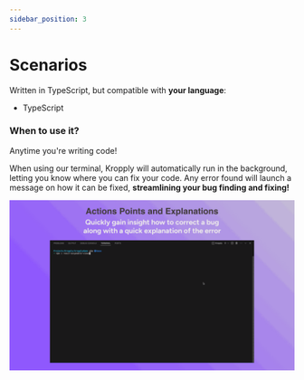 ```yaml
---
sidebar_position: 3
---
```


# Scenarios

Written in TypeScript, but compatible with **your language**:
- TypeScript

### When to use it?

Anytime you're writing code!

When using our terminal, Kropply will automatically run in the background, letting you know where you can fix your code. Any error found will launch a message on how it can be fixed, **streamlining your bug finding and fixing!** 

![Artboard](ActionPointsAndExplanationArtboardOptimized.gif)
